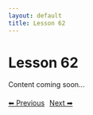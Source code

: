 ```yaml
---
layout: default
title: Lesson 62
---
```


# Lesson 62

Content coming soon...

<div style="margin-top: 20px;">
<a href="/docs/intermediate/Lessons/lesson_61.html" style="margin-right: 10px;">⬅ Previous</a><a href="/docs/intermediate/Lessons/lesson_63.html">Next ➡</a>
</div>
